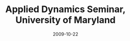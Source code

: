 ---
title: "Applied Dynamics Seminar, University of Maryland"
collection: talks
type: "Seminar" 
permalink: /talks/2009talk6
venue: "College Park, MD"
date: 2009-10-22
location: "College Park, MD"
---